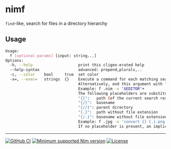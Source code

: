 # nimf

`find`-like, search for files in a directory hierarchy  

Usage
---
```sh
Usage:
  f [optional-params] [input: string...]
Options:
  -h, --help                    print this cligen-erated help
  --help-syntax                 advanced: prepend,plurals,..
  -c, --color    bool     true  set color
  -x=, --exec=   strings  {}    Execute a command for each matching search result in parallel.
                                Alternatively, end this argument with "+" to execute the command once with all results as arguments.
                                Example: f .nim -x "$EDITOR"+
                                The following placeholders are substituted before the command is executed:
                                "{}":   path (of the current search result)
                                "{/}":  basename
                                "{//}": parent directory
                                "{.}":  path without file extension
                                "{/.}": basename without file extension
                                Example: f .jpg -x 'convert {} {.}.png'
                                If no placeholder is present, an implicit "{}" at the end is assumed.
```

---
[![GitHub CI](../../actions/workflows/build.yml/badge.svg?branch=master)](../../actions/workflows/build.yml)
[![Minimum supported Nim version](https://img.shields.io/badge/Nim-1.9.3+-informational?logo=Nim&labelColor=232733&color=F3D400)](https://nim-lang.org)
[![License](https://img.shields.io/github/license/Gruruya/nimf?logo=GNU&logoColor=000000&labelColor=FFFFFF&color=663366)](LICENSE.md)
